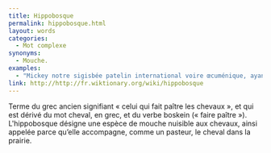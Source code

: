 ```yaml
---
title: Hippobosque
permalink: hippobosque.html
layout: words
categories:
  - Mot complexe
synonyms:
  - Mouche.
examples:
  - "Mickey notre sigisbée patelin international voire œcuménique, ayant bien joué avec les stomoxes, mélophages et autres hippobosques, considère qu'après une telle gloire il préfère se retirer sous les vivats et satisfecits d'une foule en liesse. (cf. Histoires)"
link: http://http://fr.wiktionary.org/wiki/hippobosque
---
```


Terme du grec ancien signifiant « celui qui fait paître les chevaux », et qui est dérivé du mot cheval, en grec, et du verbe boskein (« faire paître »).
L'hippobosque désigne une espèce de mouche nuisible aux chevaux, ainsi appelée parce qu’elle accompagne, comme un pasteur, le cheval dans la prairie.

